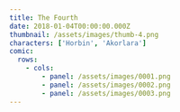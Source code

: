 ```yaml
---
title: The Fourth
date: 2018-01-04T00:00:00.000Z
thumbnail: /assets/images/thumb-4.png
characters: ['Horbin', 'Akorlara']
comic:
  rows:
    - cols:
        - panel: /assets/images/0001.png
        - panel: /assets/images/0002.png
        - panel: /assets/images/0003.png
---
```


